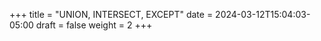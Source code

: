 +++
title = "UNION, INTERSECT, EXCEPT"
date = 2024-03-12T15:04:03-05:00
draft = false
weight = 2
+++

